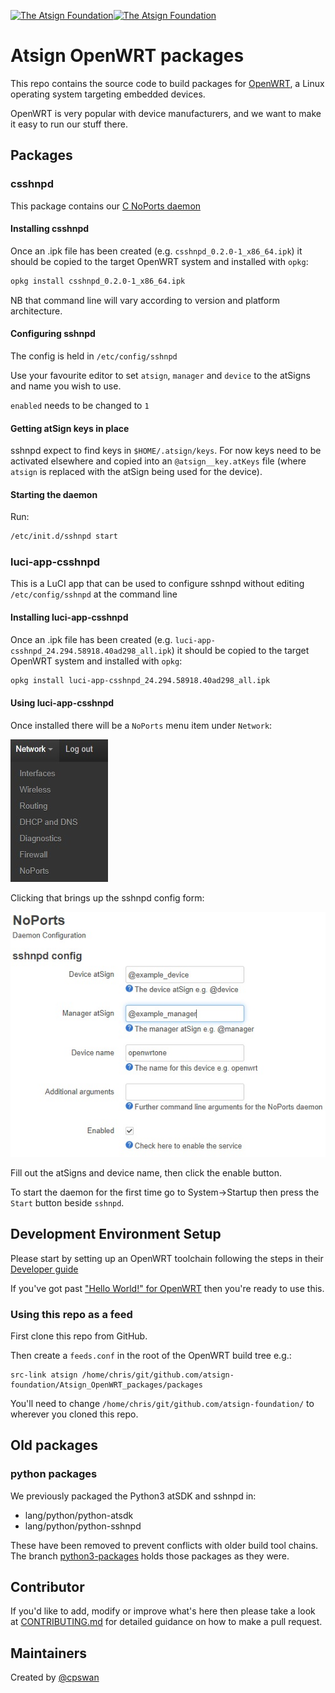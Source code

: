 <a href="https://atsign.com#gh-light-mode-only"><img width=250px src="https://atsign.com/wp-content/uploads/2022/05/atsign-logo-horizontal-color2022.svg#gh-light-mode-only" alt="The Atsign Foundation"></a><a href="https://atsign.com#gh-dark-mode-only"><img width=250px src="https://atsign.com/wp-content/uploads/2023/08/atsign-logo-horizontal-reverse2022-Color.svg#gh-dark-mode-only" alt="The Atsign Foundation"></a>

# Atsign OpenWRT packages

This repo contains the source code to build packages for
[OpenWRT](https://openwrt.org/), a Linux operating system targeting embedded
devices.

OpenWRT is very popular with device manufacturers, and we want to make it
easy to run our stuff there.

## Packages

### csshnpd

This package contains our
[C NoPorts daemon](https://github.com/atsign-foundation/noports/tree/trunk/packages/c/sshnpd)

#### Installing csshnpd

Once an .ipk file has been created (e.g. `csshnpd_0.2.0-1_x86_64.ipk`) it
should be copied to the target OpenWRT system and installed with `opkg`:

```sh
opkg install csshnpd_0.2.0-1_x86_64.ipk
```

NB that command line will vary according to version and platform architecture.

#### Configuring sshnpd

The config is held in `/etc/config/sshnpd`

Use your favourite editor to set `atsign`, `manager` and `device` to the
atSigns and name you wish to use.

`enabled` needs to be changed to `1`

#### Getting atSign keys in place

sshnpd expect to find keys in `$HOME/.atsign/keys`. For now keys need to be
activated elsewhere and copied into an `@atsign__key.atKeys` file (where
`atsign` is replaced with the atSign being used for the device).

#### Starting the daemon

Run:

```sh
/etc/init.d/sshnpd start
```

### luci-app-csshnpd

This is a LuCI app that can be used to configure sshnpd without editing
`/etc/config/sshnpd` at the command line

#### Installing luci-app-csshnpd

Once an .ipk file has been created (e.g.
`luci-app-csshnpd_24.294.58918.40ad298_all.ipk`) it should be copied to
the target OpenWRT system and installed with `opkg`:

```sh
opkg install luci-app-csshnpd_24.294.58918.40ad298_all.ipk
```

#### Using luci-app-csshnpd

Once installed there will be a `NoPorts` menu item under `Network`:

![NoPorts menu item](images/NoPorts_LuCI_menu.jpg)

Clicking that brings up the sshnpd config form:

![NoPorts configuration](images/NoPorts_LuCI_form.jpg)

Fill out the atSigns and device name, then click the enable button.

To start the daemon for the first time go to System->Startup then
press the `Start` button beside `sshnpd`.

## Development Environment Setup

Please start by setting up an OpenWRT toolchain following the steps in their
[Developer guide](https://openwrt.org/docs/guide-developer/start)

If you've got past
["Hello World!" for OpenWRT](https://openwrt.org/docs/guide-developer/helloworld/start)
then you're ready to use this.

### Using this repo as a feed

First clone this repo from GitHub.

Then create a `feeds.conf` in the root of the OpenWRT build tree e.g.:

```
src-link atsign /home/chris/git/github.com/atsign-foundation/Atsign_OpenWRT_packages/packages
```

You'll need to change `/home/chris/git/github.com/atsign-foundation/`
to wherever you cloned this repo.

## Old packages

### python packages

We previously packaged the Python3 atSDK and sshnpd in:

* lang/python/python-atsdk
* lang/python/python-sshnpd

These have been removed to prevent conflicts with older build tool chains.
The branch
[python3-packages](https://github.com/atsign-foundation/Atsign_OpenWRT_packages/tree/python3-packages)
holds those packages as they were.

## Contributor

If you'd like to add, modify or improve what's here then please take a look at
[CONTRIBUTING.md](CONTRIBUTING.md) for detailed guidance on how to make a pull
request.

## Maintainers

Created by [@cpswan](https://github.com/cpswan)
